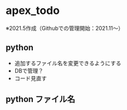 # apex_todo
※2021.5作成（Githubでの管理開始：2021.11～）


## python
- 追加するファイル名を変更できるようにする
- DBで管理？
- コード見直す

## python ファイル名
